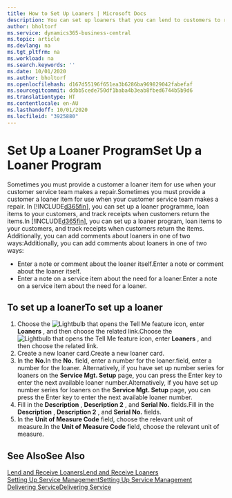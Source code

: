 ```yaml
---
title: How to Set Up Loaners | Microsoft Docs
description: You can set up loaners that you can lend to customers to replace service items while they are in service.
author: bholtorf
ms.service: dynamics365-business-central
ms.topic: article
ms.devlang: na
ms.tgt_pltfrm: na
ms.workload: na
ms.search.keywords: ''
ms.date: 10/01/2020
ms.author: bholtorf
ms.openlocfilehash: d167d55196f651ea3b6286ba969829042fabefaf
ms.sourcegitcommit: ddbb5cede750df1baba4b3eab8fbed6744b5b9d6
ms.translationtype: HT
ms.contentlocale: en-AU
ms.lasthandoff: 10/01/2020
ms.locfileid: "3925880"
---
```

# <a name="set-up-a-loaner-program"></a><span data-ttu-id="33679-103">Set Up a Loaner Program</span><span class="sxs-lookup"><span data-stu-id="33679-103">Set Up a Loaner Program</span></span>
<span data-ttu-id="33679-104">Sometimes you must provide a customer a loaner item for use when your customer service team makes a repair.</span><span class="sxs-lookup"><span data-stu-id="33679-104">Sometimes you must provide a customer a loaner item for use when your customer service team makes a repair.</span></span> <span data-ttu-id="33679-105">In [!INCLUDE[d365fin](includes/d365fin_md.md)], you can set up a loaner programme, loan items to your customers, and track receipts when customers return the items.</span><span class="sxs-lookup"><span data-stu-id="33679-105">In [!INCLUDE[d365fin](includes/d365fin_md.md)], you can set up a loaner program, loan items to your customers, and track receipts when customers return the items.</span></span> <span data-ttu-id="33679-106">Additionally, you can add comments about loaners in one of two ways:</span><span class="sxs-lookup"><span data-stu-id="33679-106">Additionally, you can add comments about loaners in one of two ways:</span></span>  
  
* <span data-ttu-id="33679-107">Enter a note or comment about the loaner itself.</span><span class="sxs-lookup"><span data-stu-id="33679-107">Enter a note or comment about the loaner itself.</span></span>  
* <span data-ttu-id="33679-108">Enter a note on a service item about the need for a loaner.</span><span class="sxs-lookup"><span data-stu-id="33679-108">Enter a note on a service item about the need for a loaner.</span></span>  

## <a name="to-set-up-a-loaner"></a><span data-ttu-id="33679-109">To set up a loaner</span><span class="sxs-lookup"><span data-stu-id="33679-109">To set up a loaner</span></span>  
1. <span data-ttu-id="33679-110">Choose the ![Lightbulb that opens the Tell Me feature](media/ui-search/search_small.png "Tell me what you want to do") icon, enter **Loaners** , and then choose the related link.</span><span class="sxs-lookup"><span data-stu-id="33679-110">Choose the ![Lightbulb that opens the Tell Me feature](media/ui-search/search_small.png "Tell me what you want to do") icon, enter **Loaners** , and then choose the related link.</span></span>  
2. <span data-ttu-id="33679-111">Create a new loaner card.</span><span class="sxs-lookup"><span data-stu-id="33679-111">Create a new loaner card.</span></span> 
3. <span data-ttu-id="33679-112">In the **No.**</span><span class="sxs-lookup"><span data-stu-id="33679-112">In the **No.**</span></span> <span data-ttu-id="33679-113">field, enter a number for the loaner.</span><span class="sxs-lookup"><span data-stu-id="33679-113">field, enter a number for the loaner.</span></span> <span data-ttu-id="33679-114">Alternatively, if you have set up number series for loaners on the **Service Mgt. Setup** page, you can press the Enter key to enter the next available loaner number.</span><span class="sxs-lookup"><span data-stu-id="33679-114">Alternatively, if you have set up number series for loaners on the **Service Mgt. Setup** page, you can press the Enter key to enter the next available loaner number.</span></span>  
4. <span data-ttu-id="33679-115">Fill in the **Description** , **Description 2** , and **Serial No.** fields.</span><span class="sxs-lookup"><span data-stu-id="33679-115">Fill in the **Description** , **Description 2** , and **Serial No.** fields.</span></span>  
5. <span data-ttu-id="33679-116">In the **Unit of Measure Code** field, choose the relevant unit of measure.</span><span class="sxs-lookup"><span data-stu-id="33679-116">In the **Unit of Measure Code** field, choose the relevant unit of measure.</span></span>  
  
## <a name="see-also"></a><span data-ttu-id="33679-117">See Also</span><span class="sxs-lookup"><span data-stu-id="33679-117">See Also</span></span>
[<span data-ttu-id="33679-118">Lend and Receive Loaners</span><span class="sxs-lookup"><span data-stu-id="33679-118">Lend and Receive Loaners</span></span>](service-how-to-lend-receive-loaners.md)  
[<span data-ttu-id="33679-119">Setting Up Service Management</span><span class="sxs-lookup"><span data-stu-id="33679-119">Setting Up Service Management</span></span>](service-setup-service.md)  
[<span data-ttu-id="33679-120">Delivering Service</span><span class="sxs-lookup"><span data-stu-id="33679-120">Delivering Service</span></span>](service-deliver-service.md)  

